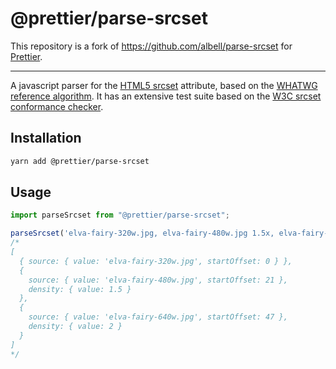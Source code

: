 # @prettier/parse-srcset

This repository is a fork of https://github.com/albell/parse-srcset for [Prettier](https://github.com/prettier/prettier).

---

A javascript parser for the [HTML5 srcset](http://www.w3.org/TR/html-srcset/) attribute, based on the [WHATWG reference algorithm](https://html.spec.whatwg.org/multipage/embedded-content.html#parse-a-srcset-attribute). It has an extensive test suite based on the [W3C srcset conformance checker](http://w3c-test.org/html/semantics/embedded-content/the-img-element/srcset/parse-a-srcset-attribute.html).

## Installation

```bash
yarn add @prettier/parse-srcset
```

## Usage

```js
import parseSrcset from "@prettier/parse-srcset";

parseSrcset('elva-fairy-320w.jpg, elva-fairy-480w.jpg 1.5x, elva-fairy-640w.jpg 2x');
/*
[
  { source: { value: 'elva-fairy-320w.jpg', startOffset: 0 } },
  {
    source: { value: 'elva-fairy-480w.jpg', startOffset: 21 },
    density: { value: 1.5 }
  },
  {
    source: { value: 'elva-fairy-640w.jpg', startOffset: 47 },
    density: { value: 2 }
  }
]
*/
```